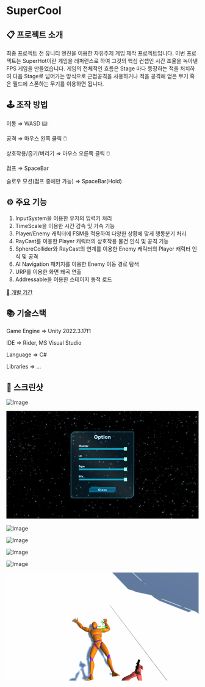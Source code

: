 # SuperCool

## 📋 프로젝트 소개

최종 프로젝트 전 유니티 엔진을 이용한 자유주제 게임 제작 프로젝트입니다. 이번 프로젝트는 SuperHot이란 게임을 레퍼런스로 하여 그것의 핵심 컨셉인 시간 조율을 녹아낸 FPS 게임을 만들었습니다. 게임의 전체적인 흐름은 Stage 마다 등장하는 적을 처치하여 다음 Stage로 넘어가는 방식으로 근접공격을 사용하거나 적을 공격해 얻은 무기 혹은 필드에 스폰하는 무기를 이용하면 됩니다.

## 🕹️ 조작 방법

이동 ⇒ WASD ⌨️

공격 ⇒ 마우스 왼쪽 클릭 🖱️

상호작용/줍기/버리기 ⇒ 마우스 오른쪽 클릭 🖱️

점프 ⇒ SpaceBar

슬로우 모션(점프 중에만 가능) ⇒ SpaceBar(Hold)

## ⚙️ 주요 기능

1. InputSystem을 이용한 유저의 입력키 처리
2. TimeScale을 이용한 시간 감속 및 가속 기능
3. Player/Enemy 캐릭터에 FSM을 적용하여 다양한 상황에 맞게 행동분기 처리
4. RayCast를 이용한 Player 캐릭터의 상호작용 물건 인식 및 공격 기능
5. SphereCollider와 RayCast의 연계를 이용한 Enemy 캐릭터의 Player 캐릭터 인식 및 공격
6. AI Navigation 패키지를 이용한 Enemy 이동 경로 탐색
7. URP를 이용한 화면 왜곡 연출
8. Addressable을 이용한 스테이지 동적 로드

[📅 개발 기간](Images/%F0%9F%93%85%20%E1%84%80%E1%85%A2%E1%84%87%E1%85%A1%E1%86%AF%20%E1%84%80%E1%85%B5%E1%84%80%E1%85%A1%E1%86%AB%202167f1bcf14a8031983edcc6d1c361c3.csv)

## 📚 기술스택

Game Engine ⇒ Unity 2022.3.17f1

IDE ⇒ Rider, MS Visual Studio

Language ⇒ C#

Libraries ⇒ …

## 📸 스크린샷

![Image](https://github.com/user-attachments/assets/7bb3ea02-98a9-46b6-899a-0967dc045d99)

![스크린샷 2025-06-18 110507.png](Images/%EC%8A%A4%ED%81%AC%EB%A6%B0%EC%83%B7_2025-06-18_110507.png)

![Image](https://github.com/user-attachments/assets/91d3daeb-d82c-4df1-bc96-4ba19616dea4)

![Image](https://github.com/user-attachments/assets/45d56900-cdd1-48c0-9e4d-b197954cfa6e)

![Image](https://github.com/user-attachments/assets/f1e6ddc9-c505-4a87-af09-2e5a6c0b1dc6)

![Image](https://github.com/user-attachments/assets/9b26e046-4c8d-40ba-81ec-0a5a9751f7fe)

![스크린샷 2025-06-18 110633.png](Images/%EC%8A%A4%ED%81%AC%EB%A6%B0%EC%83%B7_2025-06-18_110633.png)
